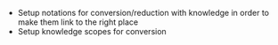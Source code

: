 - Setup notations for conversion/reduction with knowledge in order to make them link to the
right place
- Setup knowledge scopes for conversion